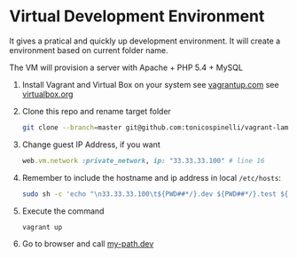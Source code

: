 Virtual Development Environment
==========================================

It gives a pratical and quickly up development environment. It will create a
environment based on current folder name.

The VM will provision a server with Apache + PHP 5.4 + MySQL

1. Install Vagrant and Virtual Box on your system
    see [vagrantup.com](http://docs.vagrantup.com/v2/getting-started/index.html)
	see [virtualbox.org](https://www.virtualbox.org/)

2. Clone this repo and rename target folder
	```bash
	git clone --branch=master git@github.com:tonicospinelli/vagrant-lamp.git my-path
	```

3. Change guest IP Address, if you want
	```ruby
	web.vm.network :private_network, ip: "33.33.33.100" # line 16
	```

4. Remember to include the hostname and ip address in local `/etc/hosts`:
	```bash
	sudo sh -c 'echo "\n33.33.33.100\t${PWD##*/}.dev ${PWD##*/}.test ${PWD##*/}.prod\n" >> /etc/hosts'
	```

5. Execute the command
	```bash
	vagrant up
	```

6. Go to browser and call [my-path.dev](http://my-path.dev/)